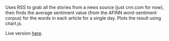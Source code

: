Uses RSS to grab all the stories from a news source (just cnn.com for now), then finds the average sentiment value (from the AFINN word-sentiment corpus) for the words in each article for a single day. Plots the result using chart.js.

Live version [here](http://news-sentiment.herokuapp.com).